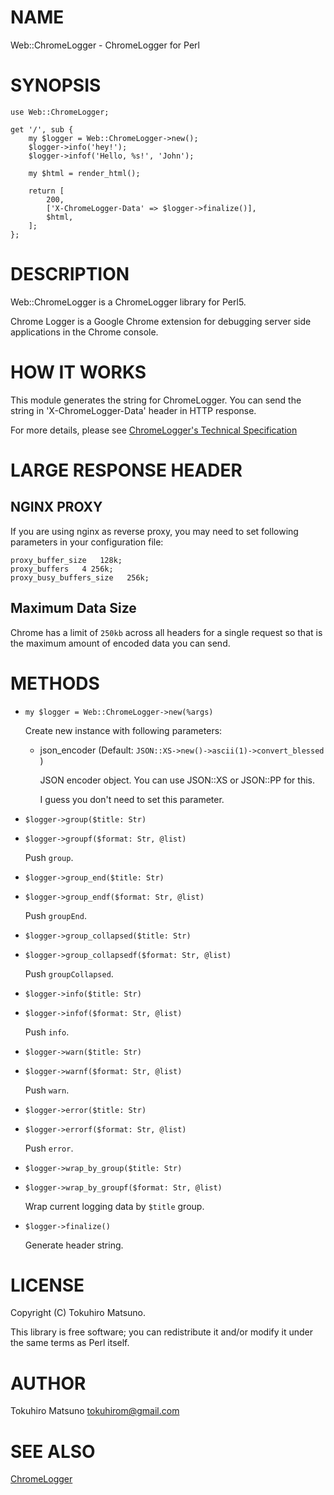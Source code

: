 # NAME

Web::ChromeLogger - ChromeLogger for Perl

# SYNOPSIS

    use Web::ChromeLogger;

    get '/', sub {
        my $logger = Web::ChromeLogger->new();
        $logger->info('hey!');
        $logger->infof('Hello, %s!', 'John');

        my $html = render_html();

        return [
            200,
            ['X-ChromeLogger-Data' => $logger->finalize()],
            $html,
        ];
    };

# DESCRIPTION

Web::ChromeLogger is a ChromeLogger library for Perl5.

Chrome Logger is a Google Chrome extension for debugging server side applications in the Chrome console.

# HOW IT WORKS

This module generates the string for ChromeLogger. You can send the string in 'X-ChromeLogger-Data' header in HTTP response.

For more details, please see [ChromeLogger's Technical Specification](http://craig.is/writing/chrome-logger/techspecs)

# LARGE RESPONSE HEADER

## NGINX PROXY

If you are using nginx as reverse proxy, you may need to set following parameters in your configuration file:

    proxy_buffer_size   128k;
    proxy_buffers   4 256k;
    proxy_busy_buffers_size   256k;

## Maximum Data Size

Chrome has a limit of `250kb` across all headers for a single request so that is the maximum amount of encoded data you can send.

# METHODS

- `my $logger = Web::ChromeLogger->new(%args)`

    Create new instance with following parameters:

    - json\_encoder (Default: `JSON::XS->new()->ascii(1)->convert_blessed` )

        JSON encoder object. You can use JSON::XS or JSON::PP for this.

        I guess you don't need to set this parameter.

- `$logger->group($title: Str)`
- `$logger->groupf($format: Str, @list)`

    Push `group`.

- `$logger->group_end($title: Str)`
- `$logger->group_endf($format: Str, @list)`

    Push `groupEnd`.

- `$logger->group_collapsed($title: Str)`
- `$logger->group_collapsedf($format: Str, @list)`

    Push `groupCollapsed`.

- `$logger->info($title: Str)`
- `$logger->infof($format: Str, @list)`

    Push `info`.

- `$logger->warn($title: Str)`
- `$logger->warnf($format: Str, @list)`

    Push `warn`.

- `$logger->error($title: Str)`
- `$logger->errorf($format: Str, @list)`

    Push `error`.

- `$logger->wrap_by_group($title: Str)`
- `$logger->wrap_by_groupf($format: Str, @list)`

    Wrap current logging data by `$title` group.

- `$logger->finalize()`

    Generate header string.

# LICENSE

Copyright (C) Tokuhiro Matsuno.

This library is free software; you can redistribute it and/or modify
it under the same terms as Perl itself.

# AUTHOR

Tokuhiro Matsuno <tokuhirom@gmail.com>

# SEE ALSO

[ChromeLogger](http://craig.is/writing/chrome-logger)
